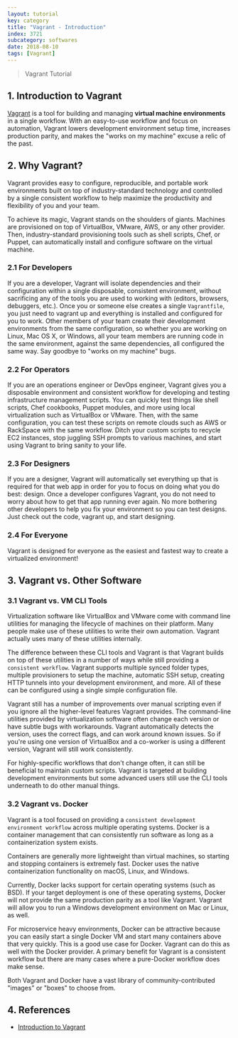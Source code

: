 ```yaml
---
layout: tutorial
key: category
title: "Vagrant - Introduction"
index: 3721
subcategory: softwares
date: 2018-08-10
tags: [Vagrant]
---
```


> Vagrant Tutorial

## 1. Introduction to Vagrant
[Vagrant](https://www.vagrantup.com/) is a tool for building and managing **virtual machine environments** in a single workflow. With an easy-to-use workflow and focus on automation, Vagrant lowers development environment setup time, increases production parity, and makes the "works on my machine" excuse a relic of the past.

## 2. Why Vagrant?
Vagrant provides easy to configure, reproducible, and portable work environments built on top of industry-standard technology and controlled by a single consistent workflow to help maximize the productivity and flexibility of you and your team.

To achieve its magic, Vagrant stands on the shoulders of giants. Machines are provisioned on top of VirtualBox, VMware, AWS, or any other provider. Then, industry-standard provisioning tools such as shell scripts, Chef, or Puppet, can automatically install and configure software on the virtual machine.
### 2.1 For Developers
If you are a developer, Vagrant will isolate dependencies and their configuration within a single disposable, consistent environment, without sacrificing any of the tools you are used to working with (editors, browsers, debuggers, etc.). Once you or someone else creates a single `Vagrantfile`, you just need to vagrant up and everything is installed and configured for you to work. Other members of your team create their development environments from the same configuration, so whether you are working on Linux, Mac OS X, or Windows, all your team members are running code in the same environment, against the same dependencies, all configured the same way. Say goodbye to "works on my machine" bugs.
### 2.2 For Operators
If you are an operations engineer or DevOps engineer, Vagrant gives you a disposable environment and consistent workflow for developing and testing infrastructure management scripts. You can quickly test things like shell scripts, Chef cookbooks, Puppet modules, and more using local virtualization such as VirtualBox or VMware. Then, with the same configuration, you can test these scripts on remote clouds such as AWS or RackSpace with the same workflow. Ditch your custom scripts to recycle EC2 instances, stop juggling SSH prompts to various machines, and start using Vagrant to bring sanity to your life.
### 2.3 For Designers
If you are a designer, Vagrant will automatically set everything up that is required for that web app in order for you to focus on doing what you do best: design. Once a developer configures Vagrant, you do not need to worry about how to get that app running ever again. No more bothering other developers to help you fix your environment so you can test designs. Just check out the code, vagrant up, and start designing.
### 2.4 For Everyone
Vagrant is designed for everyone as the easiest and fastest way to create a virtualized environment!

## 3. Vagrant vs. Other Software
### 3.1 Vagrant vs. VM CLI Tools
Virtualization software like VirtualBox and VMware come with command line utilities for managing the lifecycle of machines on their platform. Many people make use of these utilities to write their own automation. Vagrant actually uses many of these utilities internally.

The difference between these CLI tools and Vagrant is that Vagrant builds on top of these utilities in a number of ways while still providing a `consistent workflow`. Vagrant supports multiple synced folder types, multiple provisioners to setup the machine, automatic SSH setup, creating HTTP tunnels into your development environment, and more. All of these can be configured using a single simple configuration file.

Vagrant still has a number of improvements over manual scripting even if you ignore all the higher-level features Vagrant provides. The command-line utilities provided by virtualization software often change each version or have subtle bugs with workarounds. Vagrant automatically detects the version, uses the correct flags, and can work around known issues. So if you're using one version of VirtualBox and a co-worker is using a different version, Vagrant will still work consistently.

For highly-specific workflows that don't change often, it can still be beneficial to maintain custom scripts. Vagrant is targeted at building development environments but some advanced users still use the CLI tools underneath to do other manual things.
### 3.2 Vagrant vs. Docker
Vagrant is a tool focused on providing a `consistent development environment workflow` across multiple operating systems. Docker is a container management that can consistently run software as long as a containerization system exists.

Containers are generally more lightweight than virtual machines, so starting and stopping containers is extremely fast. Docker uses the native containerization functionality on macOS, Linux, and Windows.

Currently, Docker lacks support for certain operating systems (such as BSD). If your target deployment is one of these operating systems, Docker will not provide the same production parity as a tool like Vagrant. Vagrant will allow you to run a Windows development environment on Mac or Linux, as well.

For microservice heavy environments, Docker can be attractive because you can easily start a single Docker VM and start many containers above that very quickly. This is a good use case for Docker. Vagrant can do this as well with the Docker provider. A primary benefit for Vagrant is a consistent workflow but there are many cases where a pure-Docker workflow does make sense.

Both Vagrant and Docker have a vast library of community-contributed "images" or "boxes" to choose from.

## 4. References
* [Introduction to Vagrant](https://www.vagrantup.com/intro/index.html)
